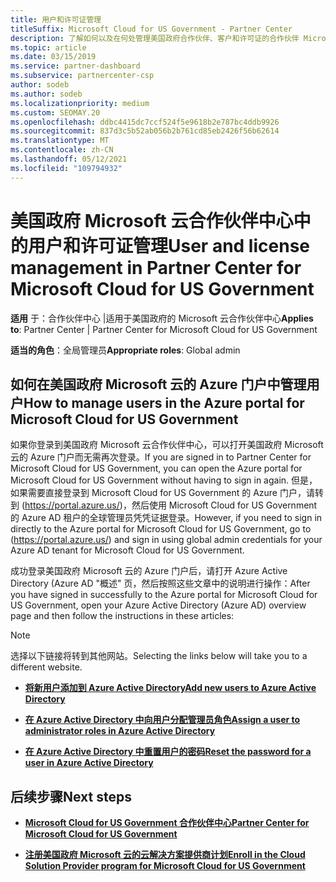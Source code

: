 ```yaml
---
title: 用户和许可证管理
titleSuffix: Microsoft Cloud for US Government - Partner Center
description: 了解如何以及在何处管理美国政府合作伙伴、客户和许可证的合作伙伴 Microsoft 云中心，以及密码重置。
ms.topic: article
ms.date: 03/15/2019
ms.service: partner-dashboard
ms.subservice: partnercenter-csp
author: sodeb
ms.author: sodeb
ms.localizationpriority: medium
ms.custom: SEOMAY.20
ms.openlocfilehash: ddbc4415dc7ccf524f5e9618b2e787bc4ddb9926
ms.sourcegitcommit: 837d3c5b52ab056b2b761cd85eb2426f56b62614
ms.translationtype: MT
ms.contentlocale: zh-CN
ms.lasthandoff: 05/12/2021
ms.locfileid: "109794932"
---
```

# <a name="user-and-license-management-in-partner-center-for-microsoft-cloud-for-us-government"></a><span data-ttu-id="13aad-103">美国政府 Microsoft 云合作伙伴中心中的用户和许可证管理</span><span class="sxs-lookup"><span data-stu-id="13aad-103">User and license management in Partner Center for Microsoft Cloud for US Government</span></span>

<span data-ttu-id="13aad-104">**适用** 于：合作伙伴中心 |适用于美国政府的 Microsoft 云合作伙伴中心</span><span class="sxs-lookup"><span data-stu-id="13aad-104">**Applies to**: Partner Center | Partner Center for Microsoft Cloud for US Government</span></span>

<span data-ttu-id="13aad-105">**适当的角色**：全局管理员</span><span class="sxs-lookup"><span data-stu-id="13aad-105">**Appropriate roles**: Global admin</span></span>

## <a name="how-to-manage-users-in-the-azure-portal-for-microsoft-cloud-for-us-government"></a><span data-ttu-id="13aad-106">如何在美国政府 Microsoft 云的 Azure 门户中管理用户</span><span class="sxs-lookup"><span data-stu-id="13aad-106">How to manage users in the Azure portal for Microsoft Cloud for US Government</span></span>

<span data-ttu-id="13aad-107">如果你登录到美国政府 Microsoft 云合作伙伴中心，可以打开美国政府 Microsoft 云的 Azure 门户而无需再次登录。</span><span class="sxs-lookup"><span data-stu-id="13aad-107">If you are signed in to Partner Center for Microsoft Cloud for US Government, you can open the Azure portal for Microsoft Cloud for US Government without having to sign in again.</span></span> <span data-ttu-id="13aad-108">但是，如果需要直接登录到 Microsoft Cloud for US Government 的 Azure 门户，请转到 (https://portal.azure.us/)，然后使用 Microsoft Cloud for US Government 的 Azure AD 租户的全球管理员凭凭证据登录。</span><span class="sxs-lookup"><span data-stu-id="13aad-108">However, if you need to sign in directly to the Azure portal for Microsoft Cloud for US Government, go to (https://portal.azure.us/) and sign in using global admin credentials for your Azure AD tenant for Microsoft Cloud for US Government.</span></span>

<span data-ttu-id="13aad-109">成功登录美国政府 Microsoft 云的 Azure 门户后，请打开 Azure Active Directory (Azure AD "概述" 页，然后按照这些文章中的说明进行操作：</span><span class="sxs-lookup"><span data-stu-id="13aad-109">After you have signed in successfully to the Azure portal for Microsoft Cloud for US Government, open your Azure Active Directory (Azure AD) overview page and then follow the instructions in these articles:</span></span>

> [!NOTE]  
> <span data-ttu-id="13aad-110">选择以下链接将转到其他网站。</span><span class="sxs-lookup"><span data-stu-id="13aad-110">Selecting the links below will take you to a different website.</span></span> 

-  [<span data-ttu-id="13aad-111">**将新用户添加到 Azure Active Directory**</span><span class="sxs-lookup"><span data-stu-id="13aad-111">**Add new users to Azure Active Directory**</span></span>](/azure/active-directory/active-directory-users-create-azure-portal)

-  [<span data-ttu-id="13aad-112">**在 Azure Active Directory 中向用户分配管理员角色**</span><span class="sxs-lookup"><span data-stu-id="13aad-112">**Assign a user to administrator roles in Azure Active Directory**</span></span>](/azure/active-directory/active-directory-users-assign-role-azure-portal)

-  [<span data-ttu-id="13aad-113">**在 Azure Active Directory 中重置用户的密码**</span><span class="sxs-lookup"><span data-stu-id="13aad-113">**Reset the password for a user in Azure Active Directory**</span></span>](/azure/active-directory/active-directory-users-reset-password-azure-portal)

## <a name="next-steps"></a><span data-ttu-id="13aad-114">后续步骤</span><span class="sxs-lookup"><span data-stu-id="13aad-114">Next steps</span></span>

-  [<span data-ttu-id="13aad-115">**Microsoft Cloud for US Government 合作伙伴中心**</span><span class="sxs-lookup"><span data-stu-id="13aad-115">**Partner Center for Microsoft Cloud for US Government**</span></span>](partner-center-for-microsoft-us-govt-cloud.md)

-  [<span data-ttu-id="13aad-116">**注册美国政府 Microsoft 云的云解决方案提供商计划**</span><span class="sxs-lookup"><span data-stu-id="13aad-116">**Enroll in the Cloud Solution Provider program for Microsoft Cloud for US Government**</span></span>](enroll-in-csp-for-microsoft-us-govt-cloud.md)